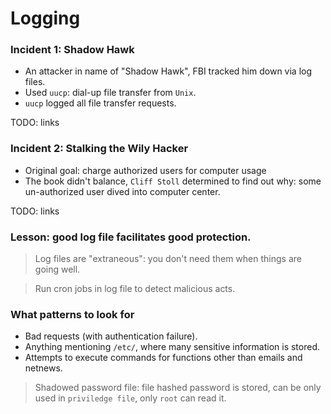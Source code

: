 # Logging

### Incident 1: Shadow Hawk
* An attacker in name of "Shadow Hawk", FBI tracked him down via log files.
* Used `uucp`: dial-up file transfer from `Unix`.
* `uucp` logged all file transfer requests.

TODO: links

### Incident 2: Stalking the Wily Hacker

* Original goal: charge authorized users for computer usage
* The book didn't balance, `Cliff Stoll` determined to find out why: some un-authorized user dived into computer center.

TODO: links

### Lesson: good log file facilitates good protection.
> Log files are "extraneous": you don't need them when things are going well.

> Run cron jobs in log file to detect malicious acts.

### What patterns to look for
* Bad requests (with authentication failure).
* Anything mentioning `/etc/`, where many sensitive information is stored.
* Attempts to execute commands for functions other than emails and netnews.

> Shadowed password file: file hashed password is stored, can be only used in `priviledge file`, only `root` can read it.